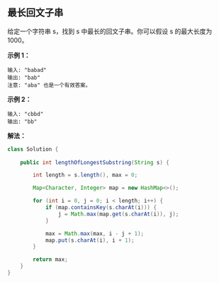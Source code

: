 


## 最长回文子串

给定一个字符串 s，找到 s 中最长的回文子串。你可以假设 s 的最大长度为 1000。

**示例 1：**

```
输入: "babad"
输出: "bab"
注意: "aba" 也是一个有效答案。
```
**示例 2：**

```
输入: "cbbd"
输出: "bb"
```

**解法：**

```java
class Solution {
    
    public int lengthOfLongestSubstring(String s) {

        int length = s.length(), max = 0;

        Map<Character, Integer> map = new HashMap<>();

        for (int i = 0, j = 0; i < length; i++) {
            if (map.containsKey(s.charAt(i))) {
                j = Math.max(map.get(s.charAt(i)), j);
            }

            max = Math.max(max, i - j + 1);
            map.put(s.charAt(i), i + 1);
        }

        return max;
    }
}
```